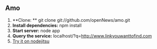 ## Amo ##

 1. **Clone: ** git clone git://github.com/openNews/amo.git
 2. **Install dependencies:** npm install
 3. **Start server:** node app
 4. **Query the service:** localhost/?q=http://www.linkyouwanttofind.com
 5. [Try it on nodejitsu][1]


  [1]: http://amo.nodejitsu.com/?q=http://www.buzzfeed.com/mjs538/solar-eclipse-pictures